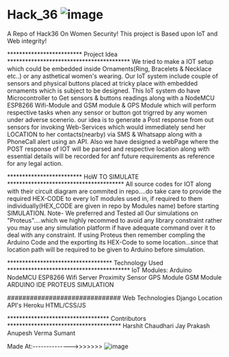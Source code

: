# Hack_36 ![image](https://user-images.githubusercontent.com/60003982/114287611-c583a900-9a85-11eb-998c-d9c693e500a5.png)

A Repo of Hack36 On Women Security!
This project is Based upon IoT and Web integrity!

************************* Project Idea *****************************************
We tried to make a IOT setup which could be embedded inside Ornaments(Ring, Bracelets & Necklace etc..) or any asthetical women's wearing.
Our IoT system include couple of sensors and physical buttons placed at tricky place with embedded ornaments which is subject to be designed.
This IoT system do have Microcontroller to Get sensors & buttons readings along with a NodeMCU ESP8266 Wifi-Module and GSM module & GPS Module which will perform respective tasks when any sensor or button got trigrred by any women under adverse scenerio.
our idea is to generate a Post response from out sensors for invoking Web-Services which would immediately send her LOCATION to her contacts(nearby) via SMS & Whatsapp along with a PhoneCall alert using an API.
Also we have designed a webPage where the POST response of IOT will be parsed and respective location along with essential details will be recorded for anf future requirements as reference for any legal action.

************************* HoW TO SIMULATE ***************************************
All source codes for IOT along with their circuit diagram are commited in repo....do take care to provide the required HEX-CODE to every IoT modules used in, if required to them individually(HEX_CODE are given in repo by Modules name) before starting SIMULATION.
Note- We preferred and Tested all Our simulations on "Proteus"....which we highly recommed to avoid any library constraint rather you may use any simulation platform if have adequate command over it to deal with any constraint.
If using Proteus then remember compling the Arduino Code and the exporting its HEX-Code to some location...since that location path will be required to be given to Arduino before simulation.

*********************************** Technology Used *****************************************
IoT Modules:
Arduino
NodeMCU ESP8266 Wifi Server
Proximity Sensor
GPS Module
GSM Module
ARDUINO IDE
PROTEUS SIMULATION

##############################
Web Technologies
Django
Location API's
Heroku
HTML/CSS/JS

********************************** Contributors **************************************
Harshit Chaudhari
Jay Prakash
Anupesh Verma
Sumant

Made At:-------------->>>>>>>
![image](https://user-images.githubusercontent.com/60003982/114287637-0a0f4480-9a86-11eb-93e3-5533dd733963.png)

